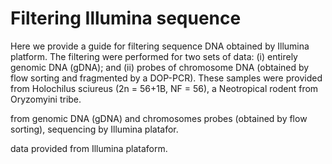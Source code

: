 # Filtering Illumina sequence

Here we provide a guide for filtering sequence DNA obtained by Illumina platform. The filtering were performed for two sets of data: (i) entirely genomic DNA (gDNA); and (ii) probes of chromosome DNA (obtained by flow sorting and fragmented by a DOP-PCR). These samples were provided from Holochilus sciureus (2n = 56+1B, NF = 56), a Neotropical rodent from Oryzomyini tribe.


from genomic DNA (gDNA) and chromosomes probes (obtained by flow sorting), sequencing by Illumina platafor.

data provided from Illumina plataform.
